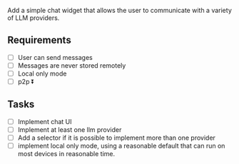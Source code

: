 Add a simple chat widget that allows the user to communicate with a variety of LLM providers.

## Requirements
- [ ] User can send messages
- [ ] Messages are never stored remotely
- [ ] Local only mode
- [ ] p2p ⏬ 

## Tasks

- [ ] Implement chat UI
- [ ] Implement at least one llm provider
- [ ] Add a selector if it is possible to implement more than one provider
- [ ] implement local only mode, using a reasonable default that can run on most devices in reasonable time.